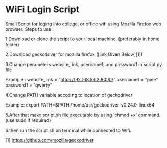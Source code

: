 # WiFi Login Script

Small Script for loging into college, or office wifi using Mozilla Firefox web browser. Steps to use :

1.Download or clone the script to your local machine. (preferably in home folder)

2.Download geckodriver for mozilla firefox ([link Given Below][1])

3.Change perameters website_link, username1, and password1 in script.py file

Example : 
   website_link = "http://192.168.56.2:8090/"
   username1 = "pine"
   password1 = "qwerty"

4.Change PATH variable accoding to location of geckodriver

Example: 
   export PATH=$PATH:/home/usr/geckodriver-v0.24.0-linux64

5.After that make script.sh file executable by using 'chmod +x' command.(use sudo if required)

6.then run the script.sh on terminal while connected to Wifi.

[1] https://github.com/mozilla/geckodriver

